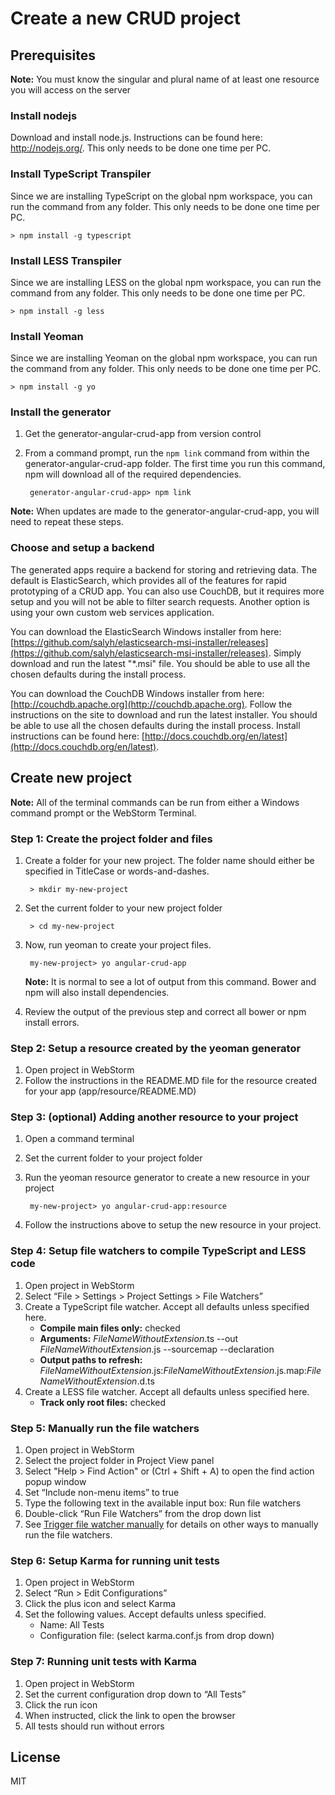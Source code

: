# Create a new CRUD project

## Prerequisites

**Note:** You must know the singular and plural name of at least one resource you will access on the server

### Install nodejs

Download and install node.js. Instructions can be found here: http://nodejs.org/. This only needs to be done one time per PC.

### Install TypeScript Transpiler

Since we are installing TypeScript on the global npm workspace, you can run the command from any folder. This only needs to be done one time per PC.

    > npm install -g typescript

### Install LESS Transpiler

Since we are installing LESS on the global npm workspace, you can run the command from any folder. This only needs to be done one time per PC.

    > npm install -g less

### Install Yeoman

Since we are installing Yeoman on the global npm workspace, you can run the command from any folder. This only needs to be done one time per PC.

    > npm install -g yo

### Install the generator

1. Get the generator-angular-crud-app from version control
1. From a command prompt, run the `npm link` command from within the generator-angular-crud-app folder. The first time
you run this command, npm will download all of the required dependencies.

        generator-angular-crud-app> npm link

**Note:** When updates are made to the generator-angular-crud-app, you will need to repeat these steps.

### Choose and setup a backend

The generated apps require a backend for storing and retrieving data. The default is ElasticSearch, which provides 
all of the features for rapid prototyping of a CRUD app. You can also use CouchDB, but it requires more setup and you will 
not be able to filter search requests. Another option is using your own custom web services application.

You can download the ElasticSearch Windows installer from here: 
[https://github.com/salyh/elasticsearch-msi-installer/releases](https://github.com/salyh/elasticsearch-msi-installer/releases). Simply
download and run the latest "*.msi" file. You should be able to use all the chosen defaults during the install process.

You can download the CouchDB Windows installer from here:
[http://couchdb.apache.org](http://couchdb.apache.org). Follow the instructions on the site to
download and run the latest installer. You should be able to use all the chosen defaults during the install process. 
Install instructions can be found here: [http://docs.couchdb.org/en/latest](http://docs.couchdb.org/en/latest).

## Create new project

**Note:** All of the terminal commands can be run from either a Windows command prompt or the WebStorm Terminal. 

### Step 1: Create the project folder and files

1. Create a folder for your new project. The folder name should either be specified in TitleCase or words-and-dashes.

        > mkdir my-new-project
        
1. Set the current folder to your new project folder

        > cd my-new-project
        
1. Now, run yeoman to create your project files.

        my-new-project> yo angular-crud-app

    **Note:** It is normal to see a lot of output from this command. Bower and npm will also install dependencies.
    
1. Review the output of the previous step and correct all bower or npm install errors.

### Step 2: Setup a resource created by the yeoman generator
    
1. Open project in WebStorm
1. Follow the instructions in the README.MD file for the resource created for your app (app/resource/README.MD)

### Step 3: (optional) Adding another resource to your project
1. Open a command terminal
1. Set the current folder to your project folder
1. Run the yeoman resource generator to create a new resource in your project

        my-new-project> yo angular-crud-app:resource

1. Follow the instructions above to setup the new resource in your project.

### Step 4: Setup file watchers to compile TypeScript and LESS code

1. Open project in WebStorm
1. Select “File > Settings > Project Settings > File Watchers”
1. Create a TypeScript file watcher. Accept all defaults unless specified here.
    * **Compile main files only:** checked
    * **Arguments:** $FileNameWithoutExtension$.ts --out $FileNameWithoutExtension$.js --sourcemap --declaration
    * **Output paths to refresh:** $FileNameWithoutExtension$.js:$FileNameWithoutExtension$.js.map:$FileNameWithoutExtension$.d.ts
1. Create a LESS file watcher. Accept all defaults unless specified here.
    * **Track only root files:** checked

### Step 5: Manually run the file watchers
1. Open project in WebStorm
1. Select the project folder in Project View panel
1. Select "Help > Find Action" or (Ctrl + Shift + A) to open the find action popup window
1. Set “Include non-menu items” to true
1. Type the following text in the available input box: Run file watchers
1. Double-click “Run File Watchers” from the drop down list
1. See [Trigger file watcher manually](http://youtrack.jetbrains.com/issue/WEB-10043) for details on other ways to manually run the file watchers.

### Step 6: Setup Karma for running unit tests

1. Open project in WebStorm
1. Select “Run > Edit Configurations”
1. Click the plus icon and select Karma
1. Set the following values. Accept defaults unless specified.
    * Name: All Tests
    * Configuration file: (select karma.conf.js from drop down)

### Step 7: Running unit tests with Karma

1. Open project in WebStorm
1. Set the current configuration drop down to “All Tests”
1. Click the run icon
1. When instructed, click the link to open the browser
1. All tests should run without errors


## License

MIT
